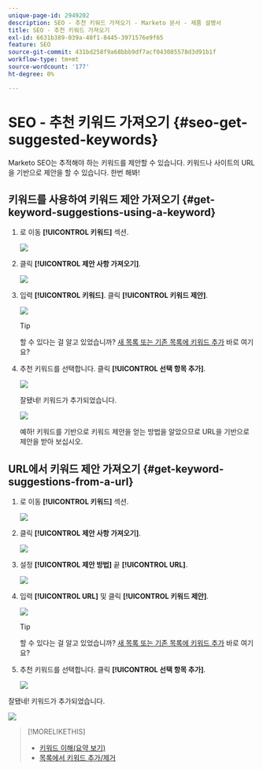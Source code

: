 ```yaml
---
unique-page-id: 2949202
description: SEO - 추천 키워드 가져오기 - Marketo 문서 - 제품 설명서
title: SEO - 추천 키워드 가져오기
exl-id: 6631b389-039a-40f1-8445-3971576e9f65
feature: SEO
source-git-commit: 431bd258f9a68bbb9df7acf043085578d3d91b1f
workflow-type: tm+mt
source-wordcount: '177'
ht-degree: 0%

---
```


# SEO - 추천 키워드 가져오기 {#seo-get-suggested-keywords}

Marketo SEO는 추적해야 하는 키워드를 제안할 수 있습니다. 키워드나 사이트의 URL을 기반으로 제안을 할 수 있습니다. 한번 해봐!

## 키워드를 사용하여 키워드 제안 가져오기 {#get-keyword-suggestions-using-a-keyword}

1. 로 이동 **[!UICONTROL 키워드]** 섹션.

   ![](assets/image2014-9-18-10-3a51-3a41.png)

1. 클릭 **[!UICONTROL 제안 사항 가져오기]**.

   ![](assets/image2014-9-18-10-3a52-3a42.png)

1. 입력 **[!UICONTROL 키워드]**. 클릭 **[!UICONTROL 키워드 제안]**.

   ![](assets/image2014-9-18-10-3a53-3a14.png)

   >[!TIP]
   >
   >할 수 있다는 걸 알고 있었습니까?  [새 목록 또는 기존 목록에 키워드 추가](/help/marketo/product-docs/additional-apps/seo/understanding-seo/seo-managing-lists.md) 바로 여기요?

1. 추천 키워드를 선택합니다. 클릭 **[!UICONTROL 선택 항목 추가]**.

   ![](assets/image2014-9-18-10-3a54-3a12.png)

   잘됐네! 키워드가 추가되었습니다.

   ![](assets/image2014-9-18-10-3a54-3a16.png)

   예하! 키워드를 기반으로 키워드 제안을 얻는 방법을 알았으므로 URL을 기반으로 제안을 받아 보십시오.

## URL에서 키워드 제안 가져오기  {#get-keyword-suggestions-from-a-url}

1. 로 이동 **[!UICONTROL 키워드]** 섹션.

   ![](assets/image2014-9-18-10-3a54-3a26.png)

1. 클릭 **[!UICONTROL 제안 사항 가져오기]**.

   ![](assets/image2014-9-18-11-3a4-3a43.png)

1. 설정 **[!UICONTROL 제안 방법]** 끝 **[!UICONTROL URL]**.

   ![](assets/image2014-9-18-11-3a4-3a52.png)

1. 입력 **[!UICONTROL URL]** 및 클릭 **[!UICONTROL 키워드 제안]**.

   ![](assets/image2014-9-18-11-3a5-3a7.png)

   >[!TIP]
   >
   >할 수 있다는 걸 알고 있었습니까? [새 목록 또는 기존 목록에 키워드 추가](/help/marketo/product-docs/additional-apps/seo/understanding-seo/seo-managing-lists.md) 바로 여기요?

1. 추천 키워드를 선택합니다. 클릭 **[!UICONTROL 선택 항목 추가]**.

   ![](assets/image2014-9-18-11-3a8-3a3.png)

잘됐네! 키워드가 추가되었습니다.

![](assets/image2014-9-18-11-3a8-3a25.png)

>[!MORELIKETHIS]
>
>* [키워드 이해(요약 보기)](/help/marketo/product-docs/additional-apps/seo/keywords/seo-understanding-keywords.md)
>* [목록에서 키워드 추가/제거](/help/marketo/product-docs/additional-apps/seo/keywords/seo-add-remove-keywords-from-a-list.md)
